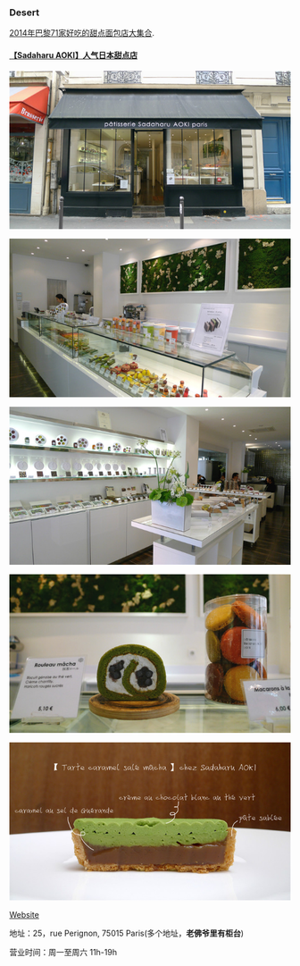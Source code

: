 ### Desert

[2014年巴黎71家好吃的甜点面包店大集合](http://bbs.qyer.com/thread-965221-1.html).

#### [【Sadaharu AOKI】人气日本甜点店](http://bbs.qyer.com/thread-951229-1.html)



![sadaharu0.jpg](sadaharu0.jpg)

![sadaharu1.jpg](sadaharu1.jpg)

![sadaharu4.jpg](sadaharu4.jpg)

![sadaharu2.jpg](sadaharu2.jpg)

![sadaharu3.jpg](sadaharu3.jpg)

[Website](http://www.sadaharuaoki.com/)

地址：25，rue Perignon, 75015 Paris(多个地址，**老佛爷里有柜台**)

营业时间：周一至周六 11h-19h
